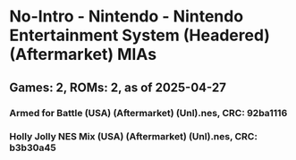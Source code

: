 # No-Intro - Nintendo - Nintendo Entertainment System (Headered) (Aftermarket) MIAs
## Games: 2, ROMs: 2, as of 2025-04-27

### Armed for Battle (USA) (Aftermarket) (Unl).nes, CRC: 92ba1116
### Holly Jolly NES Mix (USA) (Aftermarket) (Unl).nes, CRC: b3b30a45
